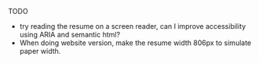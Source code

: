 TODO
- try reading the resume on a screen reader, can I improve accessibility using
  ARIA and semantic html?
- When doing website version, make the resume width 806px to simulate paper width.

